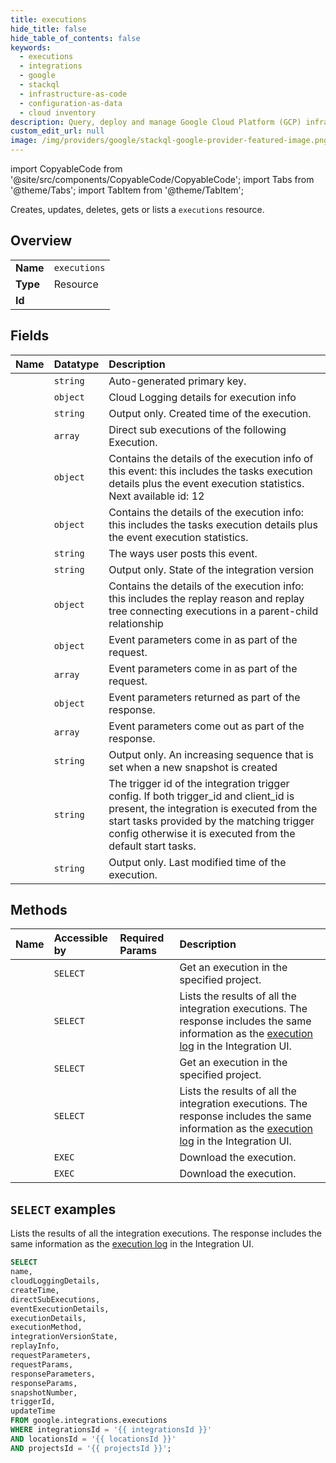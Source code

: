 ```yaml
---
title: executions
hide_title: false
hide_table_of_contents: false
keywords:
  - executions
  - integrations
  - google
  - stackql
  - infrastructure-as-code
  - configuration-as-data
  - cloud inventory
description: Query, deploy and manage Google Cloud Platform (GCP) infrastructure and resources using SQL
custom_edit_url: null
image: /img/providers/google/stackql-google-provider-featured-image.png
---
```


import CopyableCode from '@site/src/components/CopyableCode/CopyableCode';
import Tabs from '@theme/Tabs';
import TabItem from '@theme/TabItem';

Creates, updates, deletes, gets or lists a <code>executions</code> resource.

## Overview
<table><tbody>
<tr><td><b>Name</b></td><td><code>executions</code></td></tr>
<tr><td><b>Type</b></td><td>Resource</td></tr>
<tr><td><b>Id</b></td><td><CopyableCode code="google.integrations.executions" /></td></tr>
</tbody></table>

## Fields
| Name | Datatype | Description |
|:-----|:---------|:------------|
| <CopyableCode code="name" /> | `string` | Auto-generated primary key. |
| <CopyableCode code="cloudLoggingDetails" /> | `object` | Cloud Logging details for execution info |
| <CopyableCode code="createTime" /> | `string` | Output only. Created time of the execution. |
| <CopyableCode code="directSubExecutions" /> | `array` | Direct sub executions of the following Execution. |
| <CopyableCode code="eventExecutionDetails" /> | `object` | Contains the details of the execution info of this event: this includes the tasks execution details plus the event execution statistics. Next available id: 12 |
| <CopyableCode code="executionDetails" /> | `object` | Contains the details of the execution info: this includes the tasks execution details plus the event execution statistics. |
| <CopyableCode code="executionMethod" /> | `string` | The ways user posts this event. |
| <CopyableCode code="integrationVersionState" /> | `string` | Output only. State of the integration version |
| <CopyableCode code="replayInfo" /> | `object` | Contains the details of the execution info: this includes the replay reason and replay tree connecting executions in a parent-child relationship |
| <CopyableCode code="requestParameters" /> | `object` | Event parameters come in as part of the request. |
| <CopyableCode code="requestParams" /> | `array` | Event parameters come in as part of the request. |
| <CopyableCode code="responseParameters" /> | `object` | Event parameters returned as part of the response. |
| <CopyableCode code="responseParams" /> | `array` | Event parameters come out as part of the response. |
| <CopyableCode code="snapshotNumber" /> | `string` | Output only. An increasing sequence that is set when a new snapshot is created |
| <CopyableCode code="triggerId" /> | `string` | The trigger id of the integration trigger config. If both trigger_id and client_id is present, the integration is executed from the start tasks provided by the matching trigger config otherwise it is executed from the default start tasks. |
| <CopyableCode code="updateTime" /> | `string` | Output only. Last modified time of the execution. |

## Methods
| Name | Accessible by | Required Params | Description |
|:-----|:--------------|:----------------|:------------|
| <CopyableCode code="projects_locations_integrations_executions_get" /> | `SELECT` | <CopyableCode code="executionsId, integrationsId, locationsId, projectsId" /> | Get an execution in the specified project. |
| <CopyableCode code="projects_locations_integrations_executions_list" /> | `SELECT` | <CopyableCode code="integrationsId, locationsId, projectsId" /> | Lists the results of all the integration executions. The response includes the same information as the [execution log](https://cloud.google.com/application-integration/docs/viewing-logs) in the Integration UI. |
| <CopyableCode code="projects_locations_products_integrations_executions_get" /> | `SELECT` | <CopyableCode code="executionsId, integrationsId, locationsId, productsId, projectsId" /> | Get an execution in the specified project. |
| <CopyableCode code="projects_locations_products_integrations_executions_list" /> | `SELECT` | <CopyableCode code="integrationsId, locationsId, productsId, projectsId" /> | Lists the results of all the integration executions. The response includes the same information as the [execution log](https://cloud.google.com/application-integration/docs/viewing-logs) in the Integration UI. |
| <CopyableCode code="projects_locations_integrations_executions_download" /> | `EXEC` | <CopyableCode code="executionsId, integrationsId, locationsId, projectsId" /> | Download the execution. |
| <CopyableCode code="projects_locations_products_integrations_executions_download" /> | `EXEC` | <CopyableCode code="executionsId, integrationsId, locationsId, productsId, projectsId" /> | Download the execution. |

## `SELECT` examples

Lists the results of all the integration executions. The response includes the same information as the [execution log](https://cloud.google.com/application-integration/docs/viewing-logs) in the Integration UI.

```sql
SELECT
name,
cloudLoggingDetails,
createTime,
directSubExecutions,
eventExecutionDetails,
executionDetails,
executionMethod,
integrationVersionState,
replayInfo,
requestParameters,
requestParams,
responseParameters,
responseParams,
snapshotNumber,
triggerId,
updateTime
FROM google.integrations.executions
WHERE integrationsId = '{{ integrationsId }}'
AND locationsId = '{{ locationsId }}'
AND projectsId = '{{ projectsId }}'; 
```
